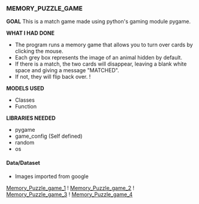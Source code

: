 ### MEMORY_PUZZLE_GAME

**GOAL**
This is a match game made using python's gaming module pygame.


**WHAT I HAD DONE**
- The program runs a memory game that allows you to turn over cards by clicking the mouse.
- Each grey box represents the image of an animal hidden by default.
- If there is a match, the two cards will disappear, leaving a blank white space and giving a message "MATCHED". 
- If not, they will flip back over.
!

**MODELS USED**
- Classes
- Function

**LIBRARIES NEEDED**
- pygame
- game_config (Self defined)
- random
- os


#### Data/Dataset
- Images imported from google

[Memory_Puzzle_game_1](https://user-images.githubusercontent.com/64975064/122041940-2b2e4180-cdf7-11eb-90e8-5bfb7e35ef91.jpg)
!
[Memory_Puzzle_game_2](https://user-images.githubusercontent.com/64975064/122041948-2ec1c880-cdf7-11eb-8390-ff5e751e441d.jpg)
!
[Memory_Puzzle_game_3](https://user-images.githubusercontent.com/64975064/122041950-2f5a5f00-cdf7-11eb-9d02-218576c06200.jpg)
!
[Memory_Puzzle_game_4](https://user-images.githubusercontent.com/64975064/122041953-2ff2f580-cdf7-11eb-9033-afc1d6e1b8a6.jpg)
